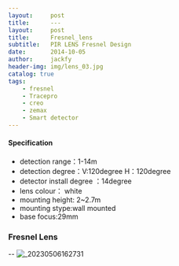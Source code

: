```yaml
---
layout:     post
title:      ---
layout:     post
title:      Fresnel_lens
subtitle:   PIR LENS Fresnel Design
date:       2014-10-05
author:     jackfy
header-img: img/lens_03.jpg
catalog: true
tags:
    - fresnel
    - Tracepro
    - creo
    - zemax
    - Smart detector 
---
```

#### Specification
- detection range：1-14m
- detection degree：V:120degree   H：120degree
- detector install degree ：14degree
- lens colour： white
- mounting height: 2~2.7m
- mounting stype:wall mounted
- base focus:29mm

### Fresnel Lens
--
![_20230506162731](https://user-images.githubusercontent.com/131378528/236615778-38ce2847-fb61-41ff-b0d8-b9c59eb9dde3.jpg)
